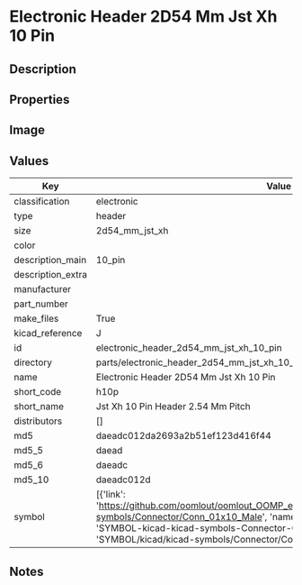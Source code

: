 # Electronic Header 2D54 Mm Jst Xh 10 Pin

## Description

## Properties


## Image


## Values

| Key | Value |
| --- | --- |
| classification | electronic |
| type | header |
| size | 2d54_mm_jst_xh |
| color |  |
| description_main | 10_pin |
| description_extra |  |
| manufacturer |  |
| part_number |  |
| make_files | True |
| kicad_reference | J |
| id | electronic_header_2d54_mm_jst_xh_10_pin |
| directory | parts/electronic_header_2d54_mm_jst_xh_10_pin |
| name | Electronic Header 2D54 Mm Jst Xh 10 Pin |
| short_code | h10p |
| short_name | Jst Xh 10 Pin Header 2.54 Mm Pitch |
| distributors | [] |
| md5 | daeadc012da2693a2b51ef123d416f44 |
| md5_5 | daead |
| md5_6 | daeadc |
| md5_10 | daeadc012d |
| symbol | [{'link': 'https://github.com/oomlout/oomlout_OOMP_eda_V2/tree/main/SYMBOL/kicad/kicad-symbols/Connector/Conn_01x10_Male', 'name': 'Connector : Conn_01x10_Male', 'id': 'SYMBOL-kicad-kicad-symbols-Connector-Conn_01x10_Male', 'directory': 'SYMBOL/kicad/kicad-symbols/Connector/Conn_01x10_Male/'}] |

## Notes

